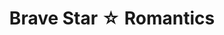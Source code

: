 --- 
title: "Brave Star ☆ Romantics"
publishdate: "2019-8-10T16:48:46+02:00"
src: "https://365manga.net/manga/brave-star-romantics"
image: "https://data.365manga.net/images/thumbnails/6610-brave-star-romantics.jpg"
description: "Superpowers are now common among the world's population. The manifestation of powers is known as Girls' Witch Syndrome, and the origin of the sudden large scale bestowal of extraordinary abilities to children is an entity named the Mother Witch. Ayumu Takenami carries the title of Brave Star as the top ranking CARD member. CARD is an organisation formed from the children and girls that have superpowers. After he dispatches armed…"
---